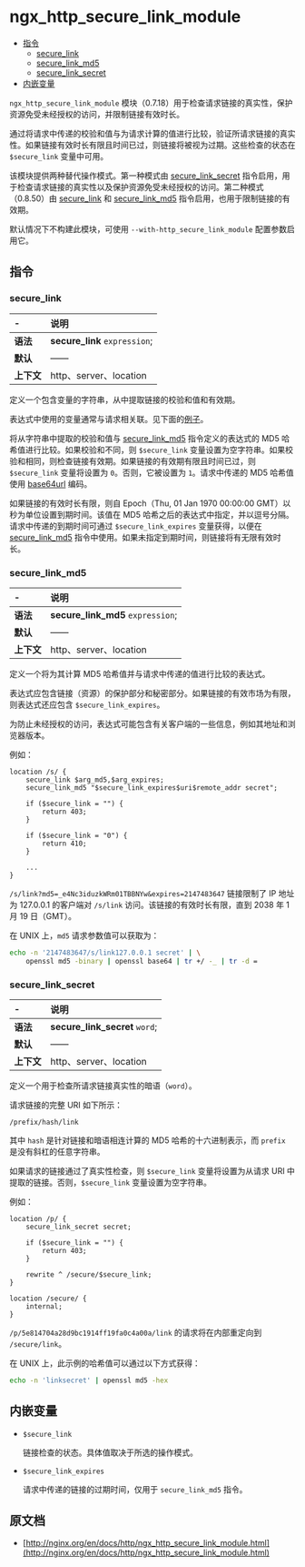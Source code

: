 # ngx_http_secure_link_module

- [指令](#directives)
    - [secure_link](#secure_link)
    - [secure_link_md5](#secure_link_md5)
    - [secure_link_secret](#secure_link_secret)
- [内嵌变量](#embedded_variables)

`ngx_http_secure_link_module` 模块（0.7.18）用于检查请求链接的真实性，保护资源免受未经授权的访问，并限制链接有效时长。

通过将请求中传递的校验和值与为请求计算的值进行比较，验证所请求链接的真实性。如果链接有效时长有限且时间已过，则链接将被视为过期。这些检查的状态在 `$secure_link` 变量中可用。

该模块提供两种替代操作模式。第一种模式由 [secure_link_secret](#secure_link_secret) 指令启用，用于检查请求链接的真实性以及保护资源免受未经授权的访问。第二种模式（0.8.50）由 [secure_link](#secure_link) 和 [secure_link_md5](#secure_link_md5) 指令启用，也用于限制链接的有效期。

默认情况下不构建此模块，可使用 `--with-http_secure_link_module` 配置参数启用它。

<a id="directives"></a>

## 指令

### secure_link

|\-|说明|
|:------|:------|
|**语法**|**secure_link** `expression`;|
|**默认**|——|
|**上下文**|http、server、location|

定义一个包含变量的字符串，从中提取链接的校验和值和有效期。

表达式中使用的变量通常与请求相关联。见下面的[例子](#secure_link_md5)。

将从字符串中提取的校验和值与 [secure_link_md5](#secure_link_md5) 指令定义的表达式的 MD5 哈希值进行比较。如果校验和不同，则 `$secure_link` 变量设置为空字符串。如果校验和相同，则检查链接有效期。如果链接的有效期有限且时间已过，则 `$secure_link` 变量将设置为 `0`。否则，它被设置为 `1`。请求中传递的 MD5 哈希值使用 [base64url](https://tools.ietf.org/html/rfc4648#section-5) 编码。

如果链接的有效时长有限，则自 Epoch（Thu, 01 Jan 1970 00:00:00 GMT）以秒为单位设置到期时间。该值在 MD5 哈希之后的表达式中指定，并以逗号分隔。请求中传递的到期时间可通过 `$secure_link_expires` 变量获得，以便在 [secure_link_md5](#secure_link_md5) 指令中使用。如果未指定到期时间，则链接将有无限有效时长。

### secure_link_md5

|\-|说明|
|:------|:------|
|**语法**|**secure_link_md5** `expression`;|
|**默认**|——|
|**上下文**|http、server、location|

定义一个将为其计算 MD5 哈希值并与请求中传递的值进行比较的表达式。

表达式应包含链接（资源）的保护部分和秘密部分。如果链接的有效市场为有限，则表达式还应包含 `$secure_link_expires`。

为防止未经授权的访问，表达式可能包含有关客户端的一些信息，例如其地址和浏览器版本。

例如：

```nginx
location /s/ {
    secure_link $arg_md5,$arg_expires;
    secure_link_md5 "$secure_link_expires$uri$remote_addr secret";

    if ($secure_link = "") {
        return 403;
    }

    if ($secure_link = "0") {
        return 410;
    }

    ...
}
```

`/s/link?md5=_e4Nc3iduzkWRm01TBBNYw&expires=2147483647` 链接限制了 IP 地址为 127.0.0.1 的客户端对 `/s/link` 访问。该链接的有效时长有限，直到 2038 年 1 月 19 日（GMT）。

在 UNIX 上，`md5` 请求参数值可以获取为：

```bash
echo -n '2147483647/s/link127.0.0.1 secret' | \
    openssl md5 -binary | openssl base64 | tr +/ -_ | tr -d =
```

### secure_link_secret

|\-|说明|
|:------|:------|
|**语法**|**secure_link_secret** `word`;|
|**默认**|——|
|**上下文**|http、server、location|

定义一个用于检查所请求链接真实性的暗语（`word`）。

请求链接的完整 URI 如下所示：

```
/prefix/hash/link
```

其中 `hash` 是针对链接和暗语相连计算的 MD5 哈希的十六进制表示，而 `prefix` 是没有斜杠的任意字符串。

如果请求的链接通过了真实性检查，则 `$secure_link` 变量将设置为从请求 URI 中提取的链接。否则，`$secure_link` 变量设置为空字符串。

例如：

```nginx
location /p/ {
    secure_link_secret secret;

    if ($secure_link = "") {
        return 403;
    }

    rewrite ^ /secure/$secure_link;
}

location /secure/ {
    internal;
}
```

`/p/5e814704a28d9bc1914ff19fa0c4a00a/link` 的请求将在内部重定向到 `/secure/link`。

在 UNIX 上，此示例的哈希值可以通过以下方式获得：

```bash
echo -n 'linksecret' | openssl md5 -hex
```

<a id="embedded_variables"></a>

## 内嵌变量

- `$secure_link`

    链接检查的状态。具体值取决于所选的操作模式。

- `$secure_link_expires`

    请求中传递的链接的过期时间，仅用于 `secure_link_md5` 指令。

## 原文档

- [http://nginx.org/en/docs/http/ngx_http_secure_link_module.html](http://nginx.org/en/docs/http/ngx_http_secure_link_module.html)
